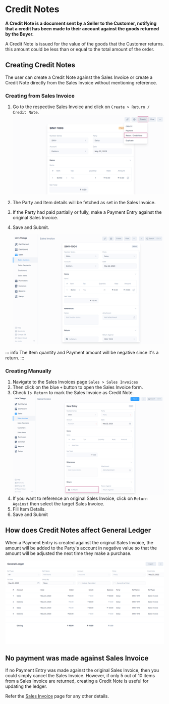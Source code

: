 # Credit Notes

**A Credit Note is a document sent by a Seller to the Customer, notifying that a 
credit has been made to their account against the goods returned by the Buyer.**

A Credit Note is issued for the value of the goods that the Customer returns. 
this amount could be less than or equal to the total amount of the order.


## Creating Credit Notes

The user can create a Credit Note against the Sales Invoice or create a Credit 
Note directly from the Sales Invoice without mentioning reference.

### Creating from Sales Invoice

1. Go to the respective Sales Invoice and click on `Create > Return / Credit Note`.
   ![Creating Credit Note](./images/creating-credit-note.png)
2. The Party and Item details will be fetched as set in the Sales Invoice.
3. If the Party had paid partially or fully, make a Payment Entry against the 
   original Sales Invoice.
4. Save and Submit.

   ![Submitted Credit Note](./images/submitted-credit-note.png)


::: info 
The Item quantity and Payment amount will be negative since it's a return.
:::

### Creating Manually 
1. Navigate to the Sales Invoices page `Sales > Sales Invoices`
2. Then click on the blue `+` button to open the Sales Invoice form.
3. Check `Is Return` to mark the Sales Invoice as Credit Note.
   ![Check Is Return](./images/check-is-return.png)
4. If you want to reference an original Sales Invoice, click on `Return Against`
   then select the target Sales Invoice.
5. Fill Item Details.
6. Save and Submit


## How does Credit Notes affect General Ledger

When a Payment Entry is created against the original Sales Invoice, the amount 
will be added to the Party's account in negative value so that the amount will 
be adjusted the next time they make a purchase.

![Credit Note in General Ledger](./images/credit-note-in-general-ledger.png)


## No payment was made against Sales Invoice
If no Payment Entry was made against the original Sales Invoice, then you could
simply cancel the Sales Invoice. However, if only 5 out of 10 items from a Sales
Invoice are returned, creating a Credit Note is useful for updating the ledger.

Refer the [Sales Invoice](/transactions/sales-invoices.md) page for any other details.